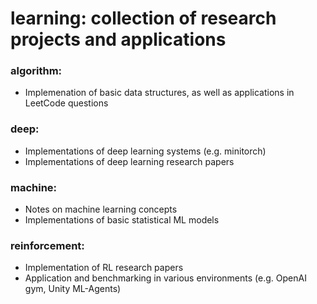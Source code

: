 # learning: collection of research projects and applications

### algorithm:
- Implemenation of basic data structures, as well as applications in LeetCode questions

### deep:
- Implementations of deep learning systems (e.g. minitorch)
- Implementations of deep learning research papers

### machine:
- Notes on machine learning concepts
- Implementations of basic statistical ML models

### reinforcement:
- Implementation of RL research papers
- Application and benchmarking in various environments (e.g. OpenAI gym, Unity ML-Agents)